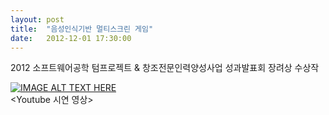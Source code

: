```yaml
---
layout: post
title:  "음성인식기반 멀티스크린 게임"
date:   2012-12-01 17:30:00
---
```

2012 소프트웨어공학 텀프로젝트 & 창조전문인력양성사업 성과발표회 장려상 수상작

[![IMAGE ALT TEXT HERE](http://img.youtube.com/vi/QSeypZo9Fgc/0.jpg)](http://www.youtube.com/watch?v=QSeypZo9Fgc)
<br>\<Youtube 시연 영상\>
